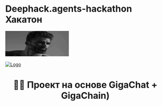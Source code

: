 # Deephack.agents-hackathon Хакатон

<a 
  href="https://jojiku/Deephack.agents-hackathon">
    <img src="docs/1.jpg" alt="Logo" width="200" height="80">
</a>

<a 
  href="https://jojiku/Deephack.agents-hackathon">
    <img src="docs/2.jpg" alt="Logo" width="200" height="80">
</a>


 <h1 align="center">🦜️🔗 Проект на основе GigaChat + GigaChain)</h1>
  
